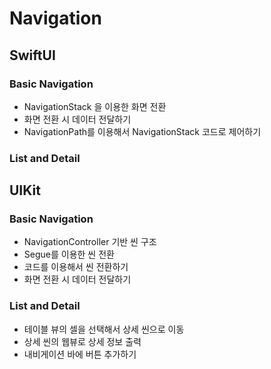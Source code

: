 # Navigation

## SwiftUI

### Basic Navigation

- NavigationStack 을 이용한 화면 전환
- 화면 전환 시 데이터 전달하기
- NavigationPath를 이용해서 NavigationStack 코드로 제어하기

### List and Detail




## UIKit

### Basic Navigation

- NavigationController 기반 씬 구조
- Segue를 이용한 씬 전환
- 코드를 이용해서 씬 전환하기
- 화면 전환 시 데이터 전달하기

### List and Detail

- 테이블 뷰의 셀을 선택해서 상세 씬으로 이동
- 상세 씬의 웹뷰로 상세 정보 출력
- 내비게이션 바에 버튼 추가하기

